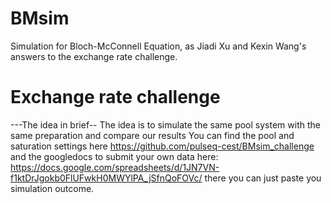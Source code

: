 # BMsim
Simulation for Bloch-McConnell Equation, as Jiadi Xu and Kexin Wang's answers to the exchange rate challenge.

# Exchange rate challenge
---The idea in brief--
The idea is to simulate the same pool system with the same preparation and compare our results
You can find the pool and saturation settings here
https://github.com/pulseq-cest/BMsim_challenge
and  the googledocs to submit your own data here:
https://docs.google.com/spreadsheets/d/1JN7VN-f1ktDrJgokb0FlUFwkH0MWYlPA_jSfnQoFOVc/
there you can just paste you simulation outcome.
